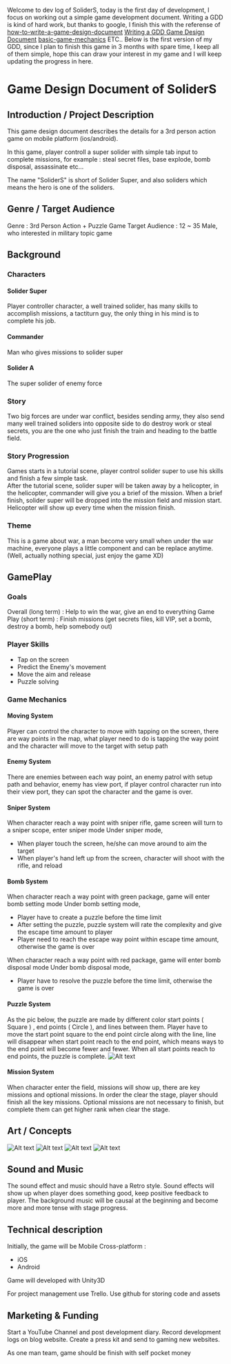 Welcome to dev log of SoliderS, today is the first day of development, I focus on working out a simple game development document.
Writing a GDD is kind of hard work, but thanks to google, I finish this with the referense of
[how-to-write-a-game-design-document](http://trickgs.com/blog/how-to-write-a-game-design-document/)
[Writing a GDD Game Design Document](https://www.youtube.com/watch?v=VrP6VM3XpIk)
[basic-game-mechanics](http://www.gamedesigning.org/career/basic-game-mechanics/)
ETC..
Below is the first version of my GDD, since I plan to finish this game in 3 months with spare time, I keep all of them simple, hope this can draw your interest in my game and I will keep updating the progress in here.

# Game Design Document of SoliderS

## Introduction / Project Description  
This game design document describes the details for a 3rd person action game on mobile platform (ios/android).  

In this game, player controll a super solider with simple tab input to complete missions, for example : steal secret files, base explode, bomb disposal, assassinate etc...  

The name "SoliderS" is short of Solider Super, and also soliders which means the hero is one of the soliders.

## Genre / Target Audience
Genre : 3rd Person Action + Puzzle Game
Target Audience : 12 ~ 35 Male, who interested in military topic game

## Background
### Characters

#### Solider Super
Player controller character, a well trained solider, has many skills to accomplish missions, a tactiturn guy, the only thing in his mind is to complete his job.

#### Commander
Man who gives missions to solider super

#### Solider A  
The super solider of enemy force

### Story
Two big forces are under war conflict, besides sending army, they also send many well trained soliders into opposite side to do destroy work or steal secrets, you are the one who just finish the train and heading to the battle field. 

### Story Progression
Games starts in a tutorial scene, player control solider super to use his skills and finish a few simple task.  
After the tutorial scene, solider super will be taken away by a helicopter, in the helicopter, commander will give you a brief of the mission. When a brief finish, solider super will be dropped into the mission field and mission start.  
Helicopter will show up every time when the mission finish.  

### Theme
This is a game about war, a man become very small when under the war machine, everyone plays a little component and can be replace anytime.(Well, actually nothing special, just enjoy the game XD)

## GamePlay

###  Goals
Overall (long term) : Help to win the war, give an end to everything
Game Play (short term) : Finish missions (get secrets files, kill VIP, set a bomb, destroy a bomb, help somebody out)

### Player Skills

 *  Tap on the screen
 *  Predict the Enemy's movement
 *  Move the aim and release
 *  Puzzle solving

### Game Mechanics

#### Moving System
Player can control the character to move with tapping on the screen, there are way points in the map, what player need to do is tapping the way point and the character will move to the target with setup path

#### Enemy System
There are enemies between each way point, an enemy patrol with setup path and behavior, enemy has view port, if player control character run into their view port, they can spot the character and the game is over.  

#### Sniper System
When character reach a way point with sniper rifle, game screen will turn to a sniper scope, enter sniper mode
Under sniper mode,
 * When player touch the screen, he/she can move around to aim the target
 * When player's hand left up from the screen, character will shoot with the rifle, and reload  

#### Bomb System
When character reach a way point with green package, game will enter bomb setting mode
Under bomb setting mode,
 * Player have to create a puzzle before the time limit
 * After setting the puzzle, puzzle system will rate the complexity and give the escape time amount to player
 * Player need to reach the escape way point within escape time amount, otherwise the game is over

When character reach a way point with red package, game will enter bomb disposal mode 
Under bomb disposal mode, 
 * Player have to resolve the puzzle before the time limit, otherwise the game is over

#### Puzzle System
As the pic below, the puzzle are made by different color start points ( Square ) , end points ( Circle ), and lines between them.
Player have to move the start point square to the end point circle along with the line, line will disappear when start point reach to the end point, which means ways to the end point will become fewer and fewer.
When all start points reach to end points, the puzzle is complete.
![Alt text](/img/1469349836613.png)

#### Mission System
When character enter the field, missions will show up, there are key missions and optional missions.
In order the clear the stage, player should finish all the key missions.
Optional missions are not necessary to finish, but complete them can get higher rank when clear the stage.

## Art / Concepts
![Alt text](/img/1469352736234.png)
![Alt text](/img/1469352753955.png)
![Alt text](/img/1469352785380.png)
![Alt text](/img/1469352880495.png)

## Sound and Music
The sound effect and  music should have a Retro style.
Sound effects will show up when player does something good, keep positive feedback to player.
The background music will be causal at the beginning and become more and more tense with stage progress.

## Technical description
Initially, the game will be Mobile Cross-platform :
 * iOS
 * Android

Game will developed with Unity3D

For project management use Trello. Use github for storing code and assets

## Marketing & Funding

Start a YouTube Channel and post development diary.
Record development logs on blog website.
Create a press kit and send to gaming new websites.

As one man team, game should be finish with self pocket money

